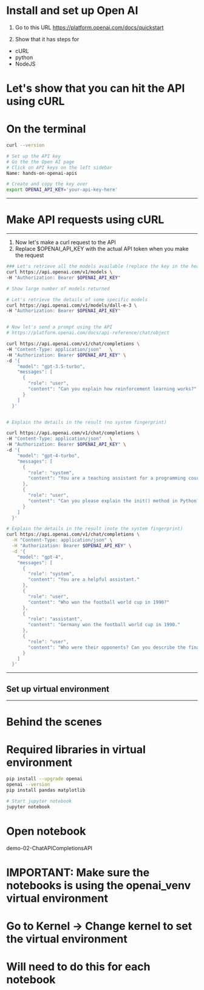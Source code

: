 
# Install and set up Open AI

1. Go to this URL
https://platform.openai.com/docs/quickstart

2. Show that it has steps for 
- cURL
- python
- NodeJS

# Let's show that you can hit the API using cURL

# On the terminal
```bash
curl --version

# Set up the API key
# Go the the Open AI page
# Click on API keys on the left sidebar
Name: hands-on-openai-apis

# Create and copy the key over
export OPENAI_API_KEY='your-api-key-here'
```

----------------------------------------------
# Make API requests using cURL
----------------------------------------------


1. Now let's make a curl request to the API
2. Replace $OPENAI_API_KEY with the actual API token when you make the request


```bash
### Let's retrieve all the models available (replace the key in the header)
curl https://api.openai.com/v1/models \
-H "Authorization: Bearer $OPENAI_API_KEY"

# Show large number of models returned

# Let's retrieve the details of some specific models
curl https://api.openai.com/v1/models/dall-e-3 \
-H "Authorization: Bearer $OPENAI_API_KEY"


# Now let's send a prompt using the API
# https://platform.openai.com/docs/api-reference/chat/object

curl https://api.openai.com/v1/chat/completions \
-H "Content-Type: application/json"   \
-H "Authorization: Bearer $OPENAI_API_KEY" \
-d '{
    "model": "gpt-3.5-turbo",
    "messages": [
      {
        "role": "user",
        "content": "Can you explain how reinforcement learning works?"
      }
    ]
  }'


# Explain the details in the result (no system fingerprint)

curl https://api.openai.com/v1/chat/completions \
-H "Content-Type: application/json"   \
-H "Authorization: Bearer $OPENAI_API_KEY" \
-d '{
    "model": "gpt-4-turbo",
    "messages": [
      {
        "role": "system",
        "content": "You are a teaching assistant for a programming course"
      },
      {
        "role": "user",
        "content": "Can you please explain the init() method in Python?"
      }
    ]
  }'

# Explain the details in the result (note the system fingerprint)
curl https://api.openai.com/v1/chat/completions \
  -H "Content-Type: application/json" \
  -H "Authorization: Bearer $OPENAI_API_KEY" \
  -d '{
    "model": "gpt-4",
    "messages": [
      {
        "role": "system",
        "content": "You are a helpful assistant."
      },
      {
        "role": "user",
        "content": "Who won the football world cup in 1990?"
      },
      {
        "role": "assistant",
        "content": "Germany won the football world cup in 1990."
      },
      {
        "role": "user",
        "content": "Who were their opponents? Can you describe the final?"
      }
    ]
  }'
```


----------------------------------------------
## Set up virtual environment
----------------------------------------------

# Behind the scenes
# Required libraries in virtual environment

```bash
pip install --upgrade openai
openai --version
pip install pandas matplotlib

# Start jupyter notebook
jupyter notebook
```

# Open notebook
demo-02-ChatAPICompletionsAPI

# IMPORTANT: Make sure the notebooks is using the openai_venv virtual environment
# Go to Kernel -> Change kernel to set the virtual environment
# Will need to do this for each notebook












